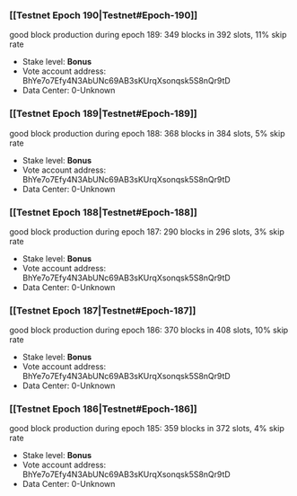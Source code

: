 ### [[Testnet Epoch 190|Testnet#Epoch-190]]
good block production during epoch 189: 349 blocks in 392 slots, 11% skip rate
* Stake level: **Bonus** 
* Vote account address: BhYe7o7Efy4N3AbUNc69AB3sKUrqXsonqsk5S8nQr9tD
* Data Center: 0-Unknown
### [[Testnet Epoch 189|Testnet#Epoch-189]]
good block production during epoch 188: 368 blocks in 384 slots, 5% skip rate
* Stake level: **Bonus** 
* Vote account address: BhYe7o7Efy4N3AbUNc69AB3sKUrqXsonqsk5S8nQr9tD
* Data Center: 0-Unknown
### [[Testnet Epoch 188|Testnet#Epoch-188]]
good block production during epoch 187: 290 blocks in 296 slots, 3% skip rate
* Stake level: **Bonus** 
* Vote account address: BhYe7o7Efy4N3AbUNc69AB3sKUrqXsonqsk5S8nQr9tD
* Data Center: 0-Unknown
### [[Testnet Epoch 187|Testnet#Epoch-187]]
good block production during epoch 186: 370 blocks in 408 slots, 10% skip rate
* Stake level: **Bonus** 
* Vote account address: BhYe7o7Efy4N3AbUNc69AB3sKUrqXsonqsk5S8nQr9tD
* Data Center: 0-Unknown
### [[Testnet Epoch 186|Testnet#Epoch-186]]
good block production during epoch 185: 359 blocks in 372 slots, 4% skip rate
* Stake level: **Bonus** 
* Vote account address: BhYe7o7Efy4N3AbUNc69AB3sKUrqXsonqsk5S8nQr9tD
* Data Center: 0-Unknown